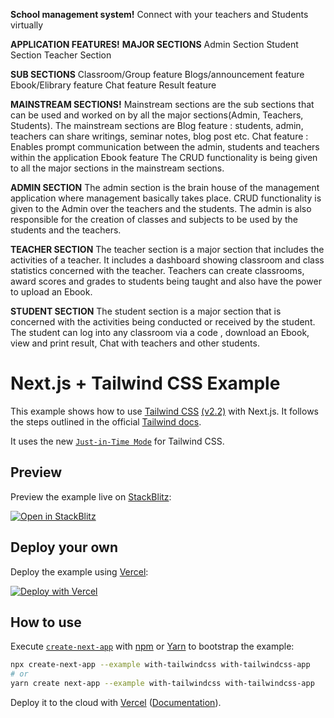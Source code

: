 **School management system!**
Connect with your teachers and Students virtually

**APPLICATION FEATURES!**
**MAJOR SECTIONS**
Admin Section
Student Section
Teacher Section

**SUB SECTIONS**
Classroom/Group feature
Blogs/announcement feature
Ebook/Elibrary feature
Chat feature
Result feature

**MAINSTREAM SECTIONS!**
Mainstream sections are the sub sections that can be used and worked on by all the major sections(Admin, Teachers, Students). 
     The  mainstream sections are 
      Blog feature : students, admin, teachers can share writings, seminar notes, blog post etc.
      Chat feature : Enables prompt communication between the admin, students and teachers within the application
     Ebook feature
 The CRUD functionality is being given to all the major sections in the mainstream sections. 

**ADMIN SECTION**
The admin section is the brain house of the management application where management basically takes place. CRUD functionality is given to the Admin over the teachers and the students. The admin is also responsible for the creation of classes and subjects to be used by the students and the teachers. 

**TEACHER SECTION**
The teacher section is a major section that includes the activities of a teacher. It includes a dashboard showing classroom and class statistics concerned with the teacher. Teachers can create classrooms, award scores and grades to students being taught and also have the power to upload an Ebook.

**STUDENT SECTION**
The student section is a major section that is concerned with the activities being conducted or received by the student. The student can log into any classroom via a code , download an Ebook, view and print result, Chat with teachers and other students.



# Next.js + Tailwind CSS Example

This example shows how to use [Tailwind CSS](https://tailwindcss.com/) [(v2.2)](https://blog.tailwindcss.com/tailwindcss-2-2) with Next.js. It follows the steps outlined in the official [Tailwind docs](https://tailwindcss.com/docs/guides/nextjs).

It uses the new [`Just-in-Time Mode`](https://tailwindcss.com/docs/just-in-time-mode) for Tailwind CSS.

## Preview

Preview the example live on [StackBlitz](http://stackblitz.com/):

[![Open in StackBlitz](https://developer.stackblitz.com/img/open_in_stackblitz.svg)](https://stackblitz.com/github/vercel/next.js/tree/canary/examples/with-tailwindcss)

## Deploy your own

Deploy the example using [Vercel](https://vercel.com?utm_source=github&utm_medium=readme&utm_campaign=next-example):

[![Deploy with Vercel](https://vercel.com/button)](https://vercel.com/new/git/external?repository-url=https://github.com/vercel/next.js/tree/canary/examples/with-tailwindcss&project-name=with-tailwindcss&repository-name=with-tailwindcss)

## How to use

Execute [`create-next-app`](https://github.com/vercel/next.js/tree/canary/packages/create-next-app) with [npm](https://docs.npmjs.com/cli/init) or [Yarn](https://yarnpkg.com/lang/en/docs/cli/create/) to bootstrap the example:

```bash
npx create-next-app --example with-tailwindcss with-tailwindcss-app
# or
yarn create next-app --example with-tailwindcss with-tailwindcss-app
```

Deploy it to the cloud with [Vercel](https://vercel.com/new?utm_source=github&utm_medium=readme&utm_campaign=next-example) ([Documentation](https://nextjs.org/docs/deployment)).
